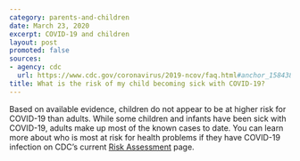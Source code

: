 ```yaml
---
category: parents-and-children
date: March 23, 2020
excerpt: COVID-19 and children
layout: post
promoted: false
sources:
- agency: cdc
  url: https://www.cdc.gov/coronavirus/2019-ncov/faq.html#anchor_1584387482747
title: What is the risk of my child becoming sick with COVID-19?
---
```


Based on available evidence, children do not appear to be at higher risk for COVID-19 than adults. While some children and infants have been sick with COVID-19, adults make up most of the known cases to date. You can learn more about who is most at risk for health problems if they have COVID-19 infection on CDC’s current [Risk Assessment](https://www.cdc.gov/coronavirus/2019-ncov/summary.html#risk-assessment) page.